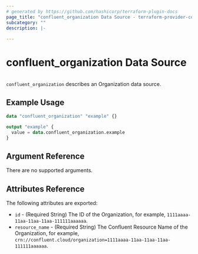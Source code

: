 ```yaml
---
# generated by https://github.com/hashicorp/terraform-plugin-docs
page_title: "confluent_organization Data Source - terraform-provider-confluent"
subcategory: ""
description: |-
  
---
```


# confluent_organization Data Source

<img src="https://img.shields.io/badge/Lifecycle%20Stage-General%20Availability-%2345c6e8" alt="">

`confluent_organization` describes an Organization data source.

## Example Usage

```terraform
data "confluent_organization" "example" {}

output "example" {
  value = data.confluent_organization.example
}
```

<!-- schema generated by tfplugindocs -->
## Argument Reference

There are no supported arguments.

## Attributes Reference

The following attributes are exported:

- `id` - (Required String) The ID of the Organization, for example, `1111aaaa-11aa-11aa-11aa-111111aaaaaa`.
- `resource_name` - (Required String) The Confluent Resource Name of the Organization, for example, `crn://confluent.cloud/organization=1111aaaa-11aa-11aa-11aa-111111aaaaaa`.
